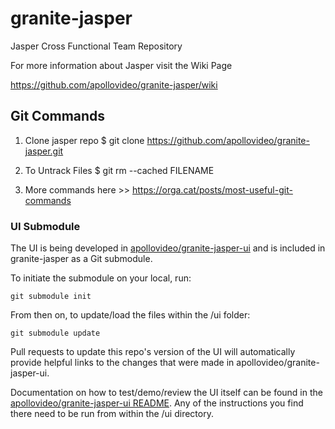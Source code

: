 # granite-jasper
Jasper Cross Functional Team Repository

For more information about Jasper visit the Wiki Page

https://github.com/apollovideo/granite-jasper/wiki


## Git Commands
1. Clone jasper repo $ git clone https://github.com/apollovideo/granite-jasper.git

2. To Untrack Files $ git rm --cached FILENAME

3. More commands here >> https://orga.cat/posts/most-useful-git-commands

### UI Submodule
The UI is being developed in [apollovideo/granite-jasper-ui](https://github.com/apollovideo/granite-jasper-ui) and is included in granite-jasper as a Git submodule.

To initiate the submodule on your local, run:

`git submodule init`

From then on, to update/load the files within the /ui folder:

`git submodule update`

Pull requests to update this repo's version of the UI will automatically provide helpful links to the changes that were made in apollovideo/granite-jasper-ui.

Documentation on how to test/demo/review the UI itself can be found in the [apollovideo/granite-jasper-ui README](https://github.com/apollovideo/granite-jasper-ui/blob/master/README.md). Any of the instructions you find there need to be run from within the /ui directory.
